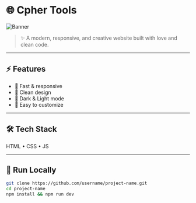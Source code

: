 # 🌐 Cpher Tools

![Banner](https://media.giphy.com/media/v1.Y2lkPWVjZjA1ZTQ3eThlYjVzdnpmbWwyZDhjazA5OHhjbG80cjNsdHJjMzc2czAxMzkwZCZlcD12MV9naWZzX3JlbGF0ZWQmY3Q9Zw/PTBVMsYIOB0SBP4MVe/giphy.gif)

> ✨ A modern, responsive, and creative website built with love and clean code.

---

## ⚡️ Features
- 🚀 Fast & responsive  
- 🎨 Clean design  
- 🌙 Dark & Light mode
- 🔧 Easy to customize  

---

## 🛠 Tech Stack
HTML • CSS • JS

---

## 🚀 Run Locally
```bash
git clone https://github.com/username/project-name.git
cd project-name
npm install && npm run dev
